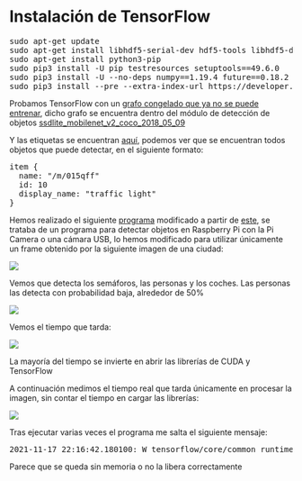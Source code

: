 
# Instalación de TensorFlow
<pre>
sudo apt-get update
sudo apt-get install libhdf5-serial-dev hdf5-tools libhdf5-dev zlib1g-dev zip libjpeg8-dev liblapack-dev libblas-dev gfortran
sudo apt-get install python3-pip
sudo pip3 install -U pip testresources setuptools==49.6.0 
sudo pip3 install -U --no-deps numpy==1.19.4 future==0.18.2 mock==3.0.5 keras_preprocessing==1.1.2 keras_applications==1.0.8 gast==0.4.0 protobuf pybind11 cython pkgconfig
sudo pip3 install --pre --extra-index-url https://developer.download.nvidia.com/compute/redist/jp/v46 tensorflow
</pre>


Probamos TensorFlow con un [grafo congelado que ya no se puede entrenar](https://github.com/jmvega/tfg-amariscal/blob/main/src/object_detection/ssdlite_mobilenet_v2_coco_2018_05_09/frozen_inference_graph.pb), dicho grafo se encuentra dentro del módulo de detección de objetos [ssdlite_mobilenet_v2_coco_2018_05_09](https://github.com/jmvega/tfg-amariscal/tree/main/src/object_detection/ssdlite_mobilenet_v2_coco_2018_05_09)

Y las etiquetas se encuentran [aquí](https://github.com/jmvega/tfg-amariscal/blob/main/src/object_detection/data/mscoco_label_map.pbtxt), podemos ver que se encuentran todos objetos que puede detectar, en el siguiente formato:

<pre>
item {
  name: "/m/015qff"
  id: 10
  display_name: "traffic light"
}
</pre>

Hemos realizado el siguiente [programa](https://github.com/jmvega/tfg-amariscal/blob/main/src/object_detection/objectDetectionTensorflow.py) modificado a partir de [este](https://github.com/EdjeElectronics/TensorFlow-Object-Detection-on-the-Raspberry-Pi/master/Object_detection_picamera.py), se trataba de un programa para detectar objetos en Raspberry Pi con la Pi Camera o una cámara USB, lo hemos modificado para utilizar únicamente un frame obtenido por la siguiente imagen de una ciudad:

![](https://github.com/jmvega/tfg-amariscal/blob/main/resources/city.jpg)

Vemos que detecta los semáforos, las personas y los coches. Las personas las detecta con probabilidad baja, alrededor de 50%

![](https://github.com/jmvega/tfg-amariscal/blob/main/resources/savedImage.jpg)

Vemos el tiempo que tarda:

![](https://github.com/jmvega/tfg-amariscal/blob/main/resources/time.png)

La mayoría del tiempo se invierte en abrir las librerías de CUDA y TensorFlow

A continuación medimos el tiempo real que tarda únicamente en procesar la imagen, sin contar el tiempo en cargar las librerías:

![](https://github.com/jmvega/tfg-amariscal/blob/main/resources/time.png)


Tras ejecutar varias veces el programa me salta el siguiente mensaje:

<pre>
2021-11-17 22:16:42.180100: W tensorflow/core/common_runtime/bfc_allocator.cc:274] Allocator (GPU_0_bfc) ran out of memory trying to allocate 16.00MiB with freed_by_count=0. The caller indicates that this is not a failure, but may mean that there could be performance gains if more memory were available.
</pre>

Parece que se queda sin memoria o no la libera correctamente

